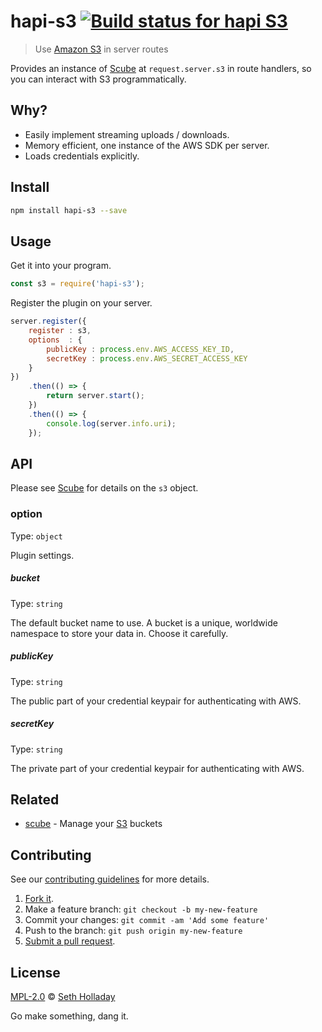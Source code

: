 # hapi-s3 [![Build status for hapi S3](https://img.shields.io/circleci/project/sholladay/hapi-s3/master.svg "Build Status")](https://circleci.com/gh/sholladay/hapi-s3 "Builds")

> Use [Amazon S3](https://aws.amazon.com/s3/) in server routes

Provides an instance of [Scube](https://github.com/sholladay/scube) at `request.server.s3` in route handlers, so you can interact with S3 programmatically.

## Why?

 - Easily implement streaming uploads / downloads.
 - Memory efficient, one instance of the AWS SDK per server.
 - Loads credentials explicitly.

## Install

```sh
npm install hapi-s3 --save
```

## Usage

Get it into your program.

```js
const s3 = require('hapi-s3');
```

Register the plugin on your server.

```js
server.register({
    register : s3,
    options  : {
        publicKey : process.env.AWS_ACCESS_KEY_ID,
        secretKey : process.env.AWS_SECRET_ACCESS_KEY
    }
})
    .then(() => {
        return server.start();
    })
    .then(() => {
        console.log(server.info.uri);
    });
```

## API

Please see [Scube](https://github.com/sholladay/scube) for details on the `s3` object.

### option

Type: `object`

Plugin settings.

##### bucket

Type: `string`

The default bucket name to use. A bucket is a unique, worldwide namespace to store your data in. Choose it carefully.

##### publicKey

Type: `string`

The public part of your credential keypair for authenticating with AWS.

##### secretKey

Type: `string`

The private part of your credential keypair for authenticating with AWS.

## Related

 - [scube](https://github.com/sholladay/scube) - Manage your [S3](https://aws.amazon.com/s3/) buckets

## Contributing

See our [contributing guidelines](https://github.com/sholladay/hapi-s3/blob/master/CONTRIBUTING.md "Guidelines for participating in this project") for more details.

1. [Fork it](https://github.com/sholladay/hapi-s3/fork).
2. Make a feature branch: `git checkout -b my-new-feature`
3. Commit your changes: `git commit -am 'Add some feature'`
4. Push to the branch: `git push origin my-new-feature`
5. [Submit a pull request](https://github.com/sholladay/hapi-s3/compare "Submit code to this project for review").

## License

[MPL-2.0](https://github.com/sholladay/hapi-s3/blob/master/LICENSE "License for hapi-s3") © [Seth Holladay](https://seth-holladay.com "Author of hapi-s3")

Go make something, dang it.
